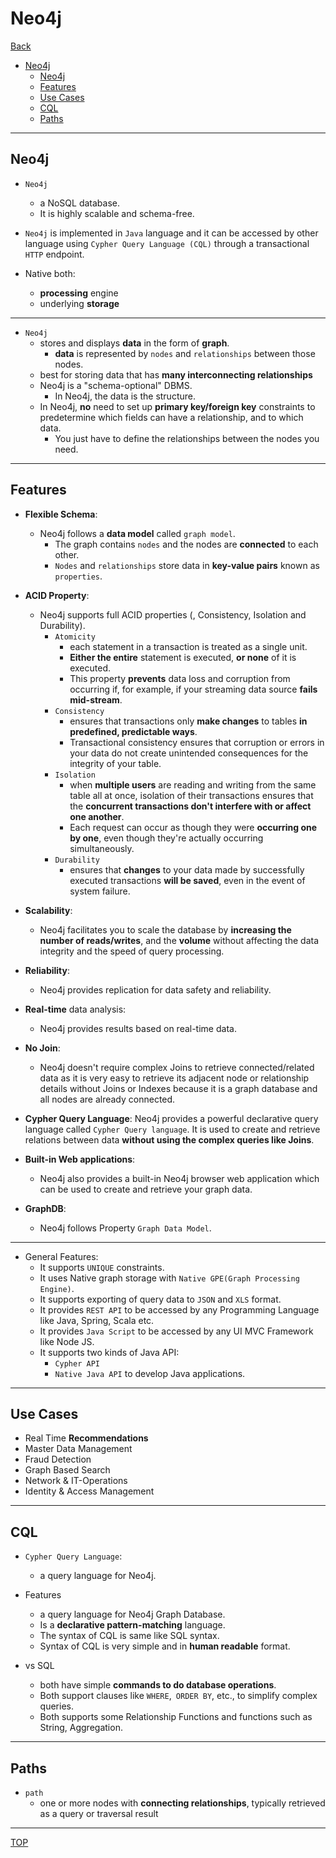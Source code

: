 # Neo4j

[Back](../index.md)

- [Neo4j](#neo4j)
  - [Neo4j](#neo4j-1)
  - [Features](#features)
  - [Use Cases](#use-cases)
  - [CQL](#cql)
  - [Paths](#paths)

---

## Neo4j

- `Neo4j`

  - a NoSQL database.
  - It is highly scalable and schema-free.

- `Neo4j` is implemented in `Java` language and it can be accessed by other language using `Cypher Query Language (CQL)` through a transactional `HTTP` endpoint.

- Native both:
  - **processing** engine
  - underlying **storage**

---

- `Neo4j`
  - stores and displays **data** in the form of **graph**.
    - **data** is represented by `nodes` and `relationships` between those nodes.
  - best for storing data that has **many interconnecting relationships**
  - Neo4j is a "schema-optional" DBMS.
    - In Neo4j, the data is the structure.
  - In Neo4j, **no** need to set up **primary key/foreign key** constraints to predetermine which fields can have a relationship, and to which data.
    - You just have to define the relationships between the nodes you need.

---

## Features

- **Flexible Schema**:

  - Neo4j follows a **data model** called `graph model`.
    - The graph contains `nodes` and the nodes are **connected** to each other.
    - `Nodes` and `relationships` store data in **key-value pairs** known as `properties`.

- **ACID Property**:

  - Neo4j supports full ACID properties (, Consistency, Isolation and Durability).
    - `Atomicity`
      - each statement in a transaction is treated as a single unit.
      - **Either the entire** statement is executed, **or none** of it is executed.
      - This property **prevents** data loss and corruption from occurring if, for example, if your streaming data source **fails mid-stream**.
    - `Consistency`
      - ensures that transactions only **make changes** to tables **in predefined, predictable ways**.
      - Transactional consistency ensures that corruption or errors in your data do not create unintended consequences for the integrity of your table.
    - `Isolation`
      - when **multiple users** are reading and writing from the same table all at once, isolation of their transactions ensures that the **concurrent transactions don't interfere with or affect one another**.
      - Each request can occur as though they were **occurring one by one**, even though they're actually occurring simultaneously.
    - `Durability`
      - ensures that **changes** to your data made by successfully executed transactions **will be saved**, even in the event of system failure.

- **Scalability**:

  - Neo4j facilitates you to scale the database by **increasing the number of reads/writes**, and the **volume** without affecting the data integrity and the speed of query processing.

- **Reliability**:

  - Neo4j provides replication for data safety and reliability.

- **Real-time** data analysis:

  - Neo4j provides results based on real-time data.

- **No Join**:

  - Neo4j doesn't require complex Joins to retrieve connected/related data as it is very easy to retrieve its adjacent node or relationship details without Joins or Indexes because it is a graph database and all nodes are already connected.

- **Cypher Query Language**:
  Neo4j provides a powerful declarative query language called `Cypher Query language`.
  It is used to create and retrieve relations between data **without using the complex queries like Joins**.

- **Built-in Web applications**:

  - Neo4j also provides a built-in Neo4j browser web application which can be used to create and retrieve your graph data.

- **GraphDB**:
  - Neo4j follows Property `Graph Data Model`.

---

- General Features:
  - It supports `UNIQUE` constraints.
  - It uses Native graph storage with `Native GPE(Graph Processing Engine)`.
  - It supports exporting of query data to `JSON` and `XLS` format.
  - It provides `REST API` to be accessed by any Programming Language like Java, Spring, Scala etc.
  - It provides `Java Script` to be accessed by any UI MVC Framework like Node JS.
  - It supports two kinds of Java API:
    - `Cypher API`
    - `Native Java API` to develop Java applications.

---

## Use Cases

- Real Time **Recommendations**
- Master Data Management
- Fraud Detection
- Graph Based Search
- Network & IT-Operations
- Identity & Access Management

---

## CQL

- `Cypher Query Language`:

  - a query language for Neo4j.

- Features

  - a query language for Neo4j Graph Database.
  - Is a **declarative pattern-matching** language.
  - The syntax of CQL is same like SQL syntax.
  - Syntax of CQL is very simple and in **human readable** format.

- vs SQL
  - both have simple **commands to do database operations**.
  - Both support clauses like `WHERE`,` ORDER BY`, etc., to simplify complex queries.
  - Both supports some Relationship Functions and functions such as String, Aggregation.

---

## Paths

- `path`
  - one or more nodes with **connecting relationships**, typically retrieved as a query or traversal result

---

[TOP](#neo4j)

